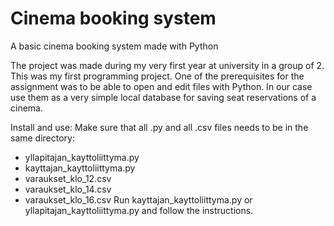 # Cinema booking system
A basic cinema booking system made with Python

The project was made during my very first year at university in a group of 2. This was my first programming project. One of the prerequisites for the assignment was to be able to open and edit files with Python. In our case use them as a very simple local database for saving seat reservations of a cinema.

Install and use:
Make sure that all .py and all .csv files needs to be in the same directory:
*	yllapitajan_kayttoliittyma.py
*	kayttajan_kayttoliittyma.py
*	varaukset_klo_12.csv
*	varaukset_klo_14.csv
*	varaukset_klo_16.csv
Run kayttajan_kayttoliittyma.py or yllapitajan_kayttoliittyma.py and follow the instructions.

